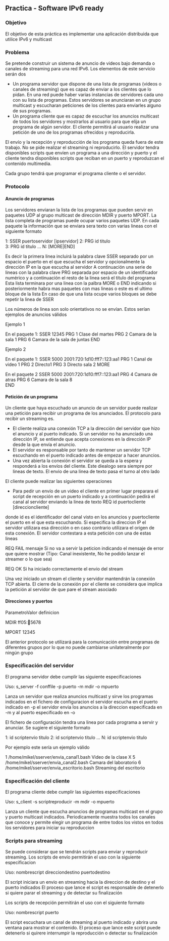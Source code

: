 ## Practica - Software IPv6 ready

### Objetivo

El objetivo de esta práctica es implementar una aplicación distribuida que utilice IPv6 y multicast

### Problema

Se pretende construir un sistema de anuncio de videos bajo demanda o canales de streaming para una red IPv6. Los elementos de este servicio serán dos

- Un programa servidor que dispone de una lista de programas (videos o canales de streaming) que es capaz de enviar a los clientes que lo pidan. En una red puede haber varias instancias de servidores cada uno con su lista de programas. Estos servidores se anunciaran en un grupo multicast y escucharan peticiones de los clientes para enviarles alguno de sus programas. 
- Un programa cliente que es capaz de escuchar los anuncios multicast de todos los servidores y mostrarlos al usuario para que elija un programa de algún servidor. El cliente permitirá al usuario realizar una petición de uno de los programas ofrecidos y reproducirla. 

El envío y la recepción y reproducción de los programa queda fuera de este trabajo. No se pide realizar el streaming ni reproducirlo. El servidor tendra disponibles scripts que envíen un programa a una dirección y puerto y el cliente tendra disponibles scripts que reciban en un puerto y reproduzcan el contenido multimedia.

Cada grupo tendrá que programar el programa cliente o el servidor.

### Protocolo

#### Anuncio de programas

Los servidores enviaran la lista de los programas que pueden servir en paquetes UDP al grupo multicast de dirección MDIR y puerto MPORT. La lista completa de programas puede ocupar varios paquetes UDP. En cada paquete la información que se enviara sera texto con varias lineas con el siguiente formato

1: SSER puertoservidor [ipservidor]
2: PRG id titulo  
3: PRG id titulo 
...
N: [MORE|END]

Es decir la primera linea incluirá la palabra clave SSER separado por un espacio el puerto en el que escucha el servidor y opcionalmente la dirección IP en la que escucha al servidor A continuación una serie de lineas con la palabra clave PRG separada por espacio de un identificador numérico y a continuación el resto de la linea será el titulo del programa Esta lista terminara por una linea con la palbra MORE o END indicando si posteriormente habra mas paquetes con mas lineas o este es el ultimo bloque de la lista En caso de que una lista ocupe varios bloques se debe repetir la linea de SSER

Los números de linea son solo orientativos no se envían. Estos serían ejemplos de anuncios válidos

Ejemplo 1

En el paquete 1:
SSER 12345
PRG 1 Clase del martes
PRG 2 Camara de la sala 1
PRG 6 Camara de la sala de juntas
END

Ejemplo 2

En el paquete 1:
SSER 5000 2001:720:1d10:fff7::123:aa1
PRG 1 Canal de video 1
PRG 2 Directo1
PRG 3 Directo sala 2
MORE

En el paquete 2
SSER 5000 2001:720:1d10:fff7::123:aa1
PRG 4 Camara de atras
PRG 6 Camara de la sala 8    
END

#### Petición de un programa

Un cliente que haya escuchado un anuncio de un servidor puede realizar una petición para recibir un programa de los anunciados. El protocolo para recibir un streaming es.

- El cliente realiza una conexión TCP a la dirección del servidor que hizo el anuncio y al puerto indicado. Si un servidor no ha anunciado una dirección IP, se entiende que acepta conexiones en la dirección IP desde la que envía el anuncio. 
- El servidor es responsable por tanto de mantener un servidor TCP escuchando en el puerto indicado antes de empezar a hacer anuncios. 
- Una vez abierta la conexión el servidor se queda a la espera y responderá a los envíos del cliente. Este diealogo sera siempre por lineas de texto. El envio de una linea de texto pasa el turno al otro lado 

El cliente puede realizar las siguientes operaciones

- Para pedir un envío de un video el cliente en primer lugar preparara el script de recepción en un puerto indicado y a continuación pedirá el canal al servidor enviando la linea de texto REQ id puertocliente [direccioncliente] 

donde id es el identificador del canal visto en los anuncios y puertocliente el puerto en el que esta escuchando. Si especifica la direccion IP el servidor utilizara esa dirección o en caso contrario utilizara el origen de esta conexión. El servidor contestara a esta petición con una de estas lineas

REQ FAIL mensaje
Si no va a servir la peticion indicando el mensaje de error 
que quiere mostrar (Tipo: Canal inexistente, No he podido lanzar
el streamer o lo que sea)

REQ OK
Si ha iniciado correctamente el envio del stream

Una vez iniciado un stream el cliente y servidor mantendrán la conexión TCP abierta. El cierre de la conexión por el cliente se considera que implica la petición al servidor de que pare el stream asociado

#### Direcciones y puertos

ParametroValor definicion

 MDIR ff05::1234:5678

 MPORT 12345

El anterior protocolo se utilizará para la comunicación entre programas de diferentes grupos por lo que no puede cambiarse unilateralmente por ningún grupo

### Especificación del servidor

El programa servidor debe cumplir las siguiente especificaciones

Uso: s_server -f conffile -p puerto -m mdir -o mpuerto

Lanza un servidor que realiza anuncios multicast y sirve los programas 
indicados en el fichero de configuracion
el servidor escucha en el puerto indicado en -p
el servidor envia los anuncios a la direccion especificada en -m
y al puerto especificado en -o

El fichero de configuración tendra una linea por cada programa a servir y anunciar. Se sugiere el siguiente formato

1: id scriptenvio titulo
2: id scriptenvio titulo
...
N: id scriptenvio titulo

Por ejemplo este sería un ejemplo válido

1 /home/mikel/sserver/envia_canal1.bash Video de la clase X
5 /home/mikel/sserver/envia_canal2.bash Camara del laboratorio
6 /home/mikel/sserver/envia_escritorio.bash Streaming del escritorio

### Especificación del cliente

El programa cliente debe cumplir las siguientes especificaciones

Uso: 
    s_client -s scriptreproducir -m mdir -o mpuerto

Lanza un cliente que escucha anuncios de programas multicast
en el grupo y puerto multicast indicados.
Periodicamente muestra todos los canales que conoce y permite elegir
un programa de entre todos los vistos en todos los servidores para iniciar
su reproduccion

### Scripts para streaming

Se puede considerar que se tendrán scripts para enviar y reproducir streaming. Los scripts de envío permitirán el uso con la siguiente especificacion

Uso: nombrescript direcciondestino puertodestino

El script iniciara un envio en streaming hacia la direccion de destino
y el puerto indicados
El proceso que lance el script es responsable de detenerlo si quiere parar
el streaming y de detectar su finalización

Los scripts de recepción permitirán el uso con el siguiente formato

Uso: nombrescript puerto

El script escuchara un canal de streaming al puerto indicado y abrira
una ventana para mostrar el contenido. El proceso que lance este script
puede detenerlo si quirere interrumpir la reproducción o detectar su
finalización
